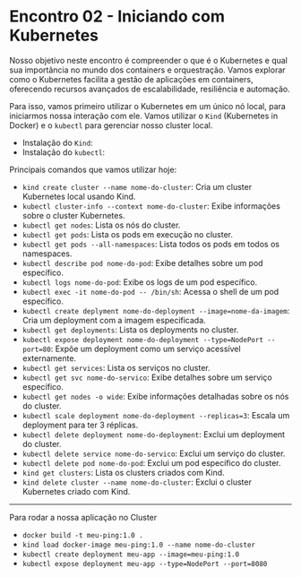 # Encontro 02 - Iniciando com Kubernetes

Nosso objetivo neste encontro é compreender o que é o Kubernetes e qual sua importância no mundo dos containers e orquestração. Vamos explorar como o Kubernetes facilita a gestão de aplicações em containers, oferecendo recursos avançados de escalabilidade, resiliência e automação.

Para isso, vamos primeiro utilizar o Kubernetes em um único nó local, para iniciarmos nossa interação com ele. Vamos utilizar o `Kind` (Kubernetes in Docker) e o `kubectl` para gerenciar nosso cluster local.

- Instalação do `Kind`:
- Instalação do `kubectl`:


Principais comandos que vamos utilizar hoje:

- `kind create cluster --name nome-do-cluster`: Cria um cluster Kubernetes local usando Kind.
- `kubectl cluster-info --context nome-do-cluster`: Exibe informações sobre o cluster Kubernetes.
- `kubectl get nodes`: Lista os nós do cluster.
- `kubectl get pods`: Lista os pods em execução no cluster.
- `kubectl get pods --all-namespaces`: Lista todos os pods em todos os namespaces.
- `kubectl describe pod nome-do-pod`: Exibe detalhes sobre um pod específico.
- `kubectl logs nome-do-pod`: Exibe os logs de um pod específico.
- `kubectl exec -it nome-do-pod -- /bin/sh`: Acessa o shell de um pod específico.
- `kubectl create deplyment nome-do-deployment --image=nome-da-imagem`: Cria um deployment com a imagem especificada.
- `kubectl get deployments`: Lista os deployments no cluster.
- `kubectl expose deployment nome-do-deployment --type=NodePort --port=80`: Expõe um deployment como um serviço acessível externamente.
- `kubectl get services`: Lista os serviços no cluster.
- `kubectl get svc nome-do-servico`: Exibe detalhes sobre um serviço específico.
- `kubectl get nodes -o wide`: Exibe informações detalhadas sobre os nós do cluster.
- `kubectl scale deployment nome-do-deployment --replicas=3`: Escala um deployment para ter 3 réplicas.
- `kubectl delete deployment nome-do-deployment`: Exclui um deployment do cluster.
- `kubectl delete service nome-do-servico`: Exclui um serviço do cluster.
- `kubectl delete pod nome-do-pod`: Exclui um pod específico do cluster.
- `kind get clusters`: Lista os clusters criados com Kind.
- `kind delete cluster --name nome-do-cluster`: Exclui o cluster Kubernetes criado com Kind.


---

Para rodar a nossa aplicação no Cluster

- `docker build -t meu-ping:1.0 .`
- `kind load docker-image meu-ping:1.0 --name nome-do-cluster`
- `kubectl create deployment meu-app --image=meu-ping:1.0`
- `kubectl expose deployment meu-app --type=NodePort --port=8080`

